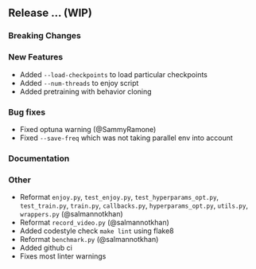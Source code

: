 ## Release ... (WIP)

### Breaking Changes

### New Features
- Added ``--load-checkpoints`` to load particular checkpoints
- Added ``--num-threads`` to enjoy script
- Added pretraining with behavior cloning

### Bug fixes
- Fixed optuna warning (@SammyRamone)
- Fixed `--save-freq` which was not taking parallel env into account

### Documentation

### Other
- Reformat `enjoy.py`, `test_enjoy.py`, `test_hyperparams_opt.py`, `test_train.py`, `train.py`, `callbacks.py`, `hyperparams_opt.py`, `utils.py`, `wrappers.py` (@salmannotkhan)
- Reformat `record_video.py` (@salmannotkhan)
- Added codestyle check `make lint` using flake8
- Reformat `benchmark.py` (@salmannotkhan)
- Added github ci
- Fixes most linter warnings
